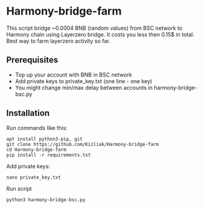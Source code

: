 # Harmony-bridge-farm
This script bridge ~0.0004 BNB (random values) from BSC network to Harmony chain using Layerzero bridge. It costs you less then 0.15$ in total. Best way to farm layerzero activity so far.

## Prerequisites

- Top up your account with BNB in BSC network
- Add private keys to private_key.txt (one line - one key)
- You might change min/max delay between accounts in harmony-bridge-bsc.py

## Installation

Run commands like this:

```
apt install python3-pip, git
git clone https://github.com/Kizliak/Harmony-bridge-farm
cd Harmony-bridge-farm
pip install -r requirements.txt
```

Add private keys:

```
nano private_key.txt
```

Run script
```
python3 harmony-bridge-bsc.py
```

